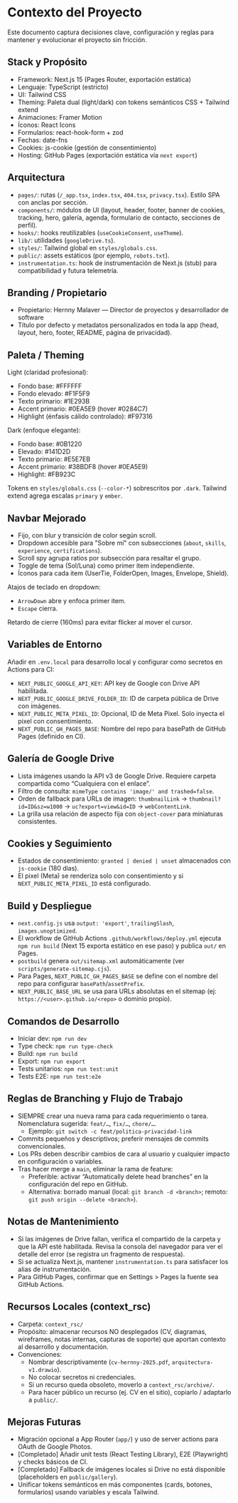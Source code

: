 # Contexto del Proyecto

Este documento captura decisiones clave, configuración y reglas para mantener y evolucionar el proyecto sin fricción.

## Stack y Propósito
- Framework: Next.js 15 (Pages Router, exportación estática)
- Lenguaje: TypeScript (estricto)
- UI: Tailwind CSS
 - Theming: Paleta dual (light/dark) con tokens semánticos CSS + Tailwind extend
- Animaciones: Framer Motion
- Íconos: React Icons
- Formularios: react-hook-form + zod
- Fechas: date-fns
- Cookies: js-cookie (gestión de consentimiento)
- Hosting: GitHub Pages (exportación estática vía `next export`)

## Arquitectura
- `pages/`: rutas (`/_app.tsx`, `index.tsx`, `404.tsx`, `privacy.tsx`). Estilo SPA con anclas por sección.
- `components/`: módulos de UI (layout, header, footer, banner de cookies, tracking, hero, galería, agenda, formulario de contacto, secciones de perfil).
- `hooks/`: hooks reutilizables (`useCookieConsent`, `useTheme`).
- `lib/`: utilidades (`googleDrive.ts`).
- `styles/`: Tailwind global en `styles/globals.css`.
- `public/`: assets estáticos (por ejemplo, `robots.txt`).
- `instrumentation.ts`: hook de instrumentación de Next.js (stub) para compatibilidad y futura telemetría.

## Branding / Propietario
- Propietario: Hernny Malaver — Director de proyectos y desarrollador de software
- Título por defecto y metadatos personalizados en toda la app (head, layout, hero, footer, README, página de privacidad).

## Paleta / Theming
Light (claridad profesional):
- Fondo base: #FFFFFF
- Fondo elevado: #F1F5F9
- Texto primario: #1E293B
- Accent primario: #0EA5E9 (hover #0284C7)
- Highlight (énfasis cálido controlado): #F97316

Dark (enfoque elegante):
- Fondo base: #0B1220
- Elevado: #141D2D
- Texto primario: #E5E7EB
- Accent primario: #38BDF8 (hover #0EA5E9)
- Highlight: #FB923C

Tokens en `styles/globals.css` (`--color-*`) sobrescritos por `.dark`. Tailwind extend agrega escalas `primary` y `ember`.

## Navbar Mejorado
- Fijo, con blur y transición de color según scroll.
- Dropdown accesible para "Sobre mí" con subsecciones (`about`, `skills`, `experience`, `certifications`).
- Scroll spy agrupa ratios por subsección para resaltar el grupo.
- Toggle de tema (Sol/Luna) como primer item independiente.
- Íconos para cada item (UserTie, FolderOpen, Images, Envelope, Shield).

Atajos de teclado en dropdown:
- `ArrowDown` abre y enfoca primer item.
- `Escape` cierra.

Retardo de cierre (160ms) para evitar flicker al mover el cursor.

## Variables de Entorno
Añadir en `.env.local` para desarrollo local y configurar como secretos en Actions para CI:
- `NEXT_PUBLIC_GOOGLE_API_KEY`: API key de Google con Drive API habilitada.
- `NEXT_PUBLIC_GOOGLE_DRIVE_FOLDER_ID`: ID de carpeta pública de Drive con imágenes.
- `NEXT_PUBLIC_META_PIXEL_ID`: Opcional, ID de Meta Pixel. Solo inyecta el pixel con consentimiento.
- `NEXT_PUBLIC_GH_PAGES_BASE`: Nombre del repo para basePath de GitHub Pages (definido en CI).

## Galería de Google Drive
- Lista imágenes usando la API v3 de Google Drive. Requiere carpeta compartida como “Cualquiera con el enlace”.
- Filtro de consulta: `mimeType contains 'image/' and trashed=false`.
- Orden de fallback para URLs de imagen: `thumbnailLink` -> `thumbnail?id=ID&sz=w1000` -> `uc?export=view&id=ID` -> `webContentLink`.
- La grilla usa relación de aspecto fija con `object-cover` para miniaturas consistentes.

## Cookies y Seguimiento
- Estados de consentimiento: `granted | denied | unset` almacenados con `js-cookie` (180 días).
- El pixel (Meta) se renderiza solo con consentimiento y si `NEXT_PUBLIC_META_PIXEL_ID` está configurado.

## Build y Despliegue
- `next.config.js` usa `output: 'export'`, `trailingSlash`, `images.unoptimized`.
- El workflow de GitHub Actions `.github/workflows/deploy.yml` ejecuta `npm run build` (Next 15 exporta estático en ese paso) y publica `out/` en Pages.
- `postbuild` genera `out/sitemap.xml` automáticamente (ver `scripts/generate-sitemap.cjs`).
- Para Pages, `NEXT_PUBLIC_GH_PAGES_BASE` se define con el nombre del repo para configurar `basePath`/`assetPrefix`.
- `NEXT_PUBLIC_BASE_URL` se usa para URLs absolutas en el sitemap (ej: `https://<user>.github.io/<repo>` o dominio propio).

## Comandos de Desarrollo
- Iniciar dev: `npm run dev`
- Type check: `npm run type-check`
- Build: `npm run build`
- Export: `npm run export`
 - Tests unitarios: `npm run test:unit`
 - Tests E2E: `npm run test:e2e`

## Reglas de Branching y Flujo de Trabajo
- SIEMPRE crear una nueva rama para cada requerimiento o tarea. Nomenclatura sugerida: `feat/…`, `fix/…`, `chore/…`.
  - Ejemplo: `git switch -c feat/politica-privacidad-link`
- Commits pequeños y descriptivos; preferir mensajes de commits convencionales.
- Los PRs deben describir cambios de cara al usuario y cualquier impacto en configuración o variables.
- Tras hacer merge a `main`, eliminar la rama de feature:
  - Preferible: activar “Automatically delete head branches” en la configuración del repo en GitHub.
  - Alternativa: borrado manual (local: `git branch -d <branch>`; remoto: `git push origin --delete <branch>`).

## Notas de Mantenimiento
- Si las imágenes de Drive fallan, verifica el compartido de la carpeta y que la API esté habilitada. Revisa la consola del navegador para ver el detalle del error (se registra un fragmento de respuesta).
- Si se actualiza Next.js, mantener `instrumentation.ts` para satisfacer los alias de instrumentación.
- Para GitHub Pages, confirmar que en Settings > Pages la fuente sea GitHub Actions.

## Recursos Locales (context_rsc)
- Carpeta: `context_rsc/`
- Propósito: almacenar recursos NO desplegados (CV, diagramas, wireframes, notas internas, capturas de soporte) que aportan contexto al desarrollo y documentación.
- Convenciones:
  - Nombrar descriptivamente (`cv-hernny-2025.pdf`, `arquitectura-v1.drawio`).
  - No colocar secretos ni credenciales.
  - Si un recurso queda obsoleto, moverlo a `context_rsc/archive/`.
  - Para hacer público un recurso (ej. CV en el sitio), copiarlo / adaptarlo a `public/`.

## Mejoras Futuras
- Migración opcional a App Router (`app/`) y uso de server actions para OAuth de Google Photos.
- [Completado] Añadir unit tests (React Testing Library), E2E (Playwright) y checks básicos de CI.
- [Completado] Fallback de imágenes locales si Drive no está disponible (placeholders en `public/gallery`).
- Unificar tokens semánticos en más componentes (cards, botones, formularios) usando variables y escala Tailwind.
